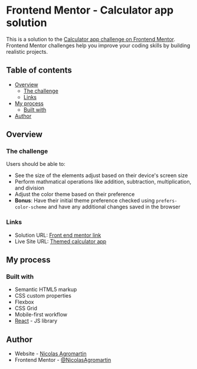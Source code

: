 # Frontend Mentor - Calculator app solution

This is a solution to the [Calculator app challenge on Frontend Mentor](https://www.frontendmentor.io/challenges/calculator-app-9lteq5N29). Frontend Mentor challenges help you improve your coding skills by building realistic projects. 

## Table of contents

- [Overview](#overview)
  - [The challenge](#the-challenge)
  - [Links](#links)
- [My process](#my-process)
  - [Built with](#built-with)
- [Author](#author)


## Overview

### The challenge

Users should be able to:

- See the size of the elements adjust based on their device's screen size
- Perform mathmatical operations like addition, subtraction, multiplication, and division
- Adjust the color theme based on their preference
- **Bonus**: Have their initial theme preference checked using `prefers-color-scheme` and have any additional changes saved in the browser

### Links

- Solution URL: [Front end mentor link](https://www.frontendmentor.io/solutions/themed-calculator-app-with-react-and-css-Uv1aXHdKCX)
- Live Site URL: [Themed calculator app](https://themed-app-calculator.netlify.app/)

## My process

### Built with

- Semantic HTML5 markup
- CSS custom properties
- Flexbox
- CSS Grid
- Mobile-first workflow
- [React](https://reactjs.org/) - JS library




## Author

- Website - [Nicolas Agromartin](https://nicolas-agromartin.netlify.app/)
- Frontend Mentor - [@NicolasAgromartin](https://www.frontendmentor.io/profile/NicolasAgromartin)

